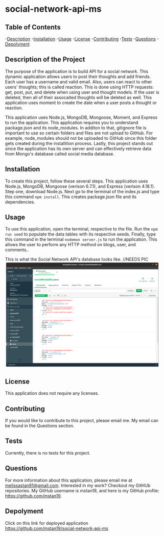 # social-network-api-ms

## Table of Contents
-[Description](#description) 
-[Installation](#installation) 
-[Usage](#usage)
-[License](#license)
-[Contributing](#contributing) 
-[Tests](#tests) 
-[Questions](#questions) 
-[Depolyment](#depolyment)

## Description of the Project
The purpose of the application is to build API for a social network. This dynamic application allows users to post their thoughts and add friends. Each user has a username and valid email. Also, users can react to other users' thoughts; this is called reaction. This is done using HTTP requests: get, post, put, and delete when using user and thought models. If the user is deleted, then all of their assocaited thoughts will be deleted as well. This application uses moment to create the date when a user posts a thought or reaction. 
 
This application uses Node.js, MongoDB, Mongoose, Moment, and Express to run the application. This application requires you to understand package.json and its node_modules. In additon to that, gitignore file is important to use so certain folders and files are not upload to GitHub. For example, node_modules should not be uploaded to GitHub since this folder gets created during the installition process. Lastly, this project stands out since the application has its own server and can effectively retrieve data from Mongo's database called social media database.

## Installation
To create this project, follow these several steps. This application uses Node.js, MongoDB, Mongoose (verison 6.7.1), and Express (verison 4.18.1). Step one, download Node.js. Next go to the terminal of the index.js and type this command ```npm install```. This creates package.json file and its dependencies. 


## Usage
To use this application, open the terminal, respective to the file. Run the ```npm run seed``` to populate the data tables with its respective seeds. Finally, type this command in the terminal ```nodemon server.js``` to run the application. This allows the user to perform any HTTP method on blogs, user, and comments..

This is what the Social Network API's database looks like.
//NEEDS PIC
![Social Network API mock-up](./assets/images/mockuppic.png)

## License
This application does not require any licenses.

## Contributing
If you would like to contribute to this project, please email me. My email can be found in the Questions section.

## Tests
Currently, there is no tests for this project.

## Questions

For more information about this application, please email me at melissastan91@gmail.com. Interested in my work? Checkout my GitHUb repositories. My GitHub username is mstan19, and here is my GitHub profile: https://github.com/mstan19.

## Depolyment
Click on this link for deployed application
https://github.com/mstan19/social-network-api-ms
